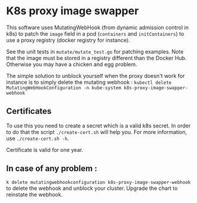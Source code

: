 # K8s proxy image swapper

This software uses MutatingWebHook (from dynamic admission control in k8s)
to patch the `image` field in a pod (`containers` and `initContainers`) to
use a proxy registry (docker registry for instance).

See the unit tests in `mutate/mutate_test.go` for patching examples.
Note that the image must be stored in a registry different than the
Docker Hub. Otherwise you may have a chicken and egg problem.

The simple solution to unblock yourself when the proxy doesn't work for instance
is to simply delete the mutating webhook :
`kubectl delete MutatingWebHookConfiguration -n kube-system k8s-proxy-image-swapper-webhook`

## Certificates
To use this you need to create a secret which is a valid k8s secret.
In order to do that the script `./create-cert.sh` will help you.
For more information, use `./create-cert.sh -h`.

Certificate is valid for one year.

## In case of any problem :
`k delete mutatingwebhookconfiguration k8s-proxy-image-swapper-webhook` to
delete the webhook and unblock your cluster. Upgrade the chart to reinstate
the webhook.
